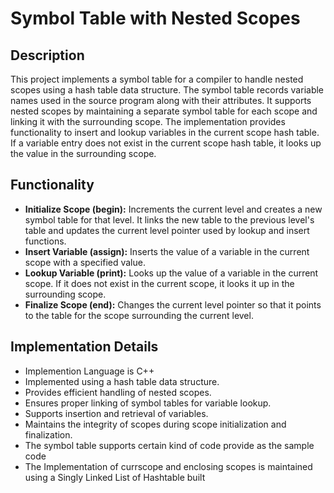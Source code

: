 # Symbol Table with Nested Scopes

## Description
This project implements a symbol table for a compiler to handle nested scopes using a hash table data structure. The symbol table records variable names used in the source program along with their attributes. It supports nested scopes by maintaining a separate symbol table for each scope and linking it with the surrounding scope. The implementation provides functionality to insert and lookup variables in the current scope hash table. If a variable entry does not exist in the current scope hash table, it looks up the value in the surrounding scope.

## Functionality
- **Initialize Scope (begin):** Increments the current level and creates a new symbol table for that level. It links the new table to the previous level's table and updates the current level pointer used by lookup and insert functions.
- **Insert Variable (assign):** Inserts the value of a variable in the current scope with a specified value.
- **Lookup Variable (print):** Looks up the value of a variable in the current scope. If it does not exist in the current scope, it looks it up in the surrounding scope.
- **Finalize Scope (end):** Changes the current level pointer so that it points to the table for the scope surrounding the current level.

## Implementation Details
- Implemention Language is C++
- Implemented using a hash table data structure.
- Provides efficient handling of nested scopes.
- Ensures proper linking of symbol tables for variable lookup.
- Supports insertion and retrieval of variables.
- Maintains the integrity of scopes during scope initialization and finalization.
- The symbol table supports certain kind of code provide as the sample code
- The Implementation of currscope and enclosing scopes is maintained using a Singly Linked List of Hashtable built
